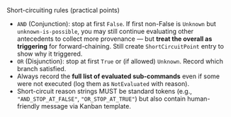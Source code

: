 Short-circuiting rules (practical points)

- `AND` (Conjunction): stop at first `False`. If first non-False is `Unknown` but `unknown-is-possible`, you may still continue evaluating other antecedents to collect more provenance — but **treat the overall as triggering** for forward-chaining. Still create `ShortCircuitPoint` entry to show why it triggered.
- `OR` (Disjunction): stop at first `True` or (if allowed) `Unknown`. Record which branch satisfied.
- Always record the **full list of evaluated sub-commands** even if some were not executed (log them as `NotEvaluated` with reason).
- Short-circuit reason strings MUST be standard tokens (e.g., `"AND_STOP_AT_FALSE"`, `"OR_STOP_AT_TRUE"`) but also contain human-friendly message via Kanban template.